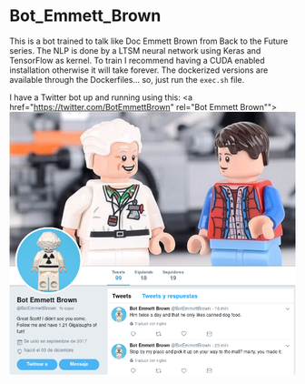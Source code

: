 # Bot_Emmett_Brown
This is a bot trained to talk like Doc Emmett Brown from Back to the Future series. The NLP is done by a LTSM neural network using Keras and TensorFlow as kernel. To train I recommend having a CUDA enabled installation otherwise it will take forever.
The dockerized versions are available through the Dockerfiles... so, just run the ```exec.sh``` file.

I have a Twitter bot up and running using this:
<a href="https://twitter.com/BotEmmettBrown" rel="Bot Emmett Brown"">![Bot](https://github.com/ollin18/Bot_Emmett_Brown/blob/master/figs/Screenshot_20171209_145343.png)</a>
